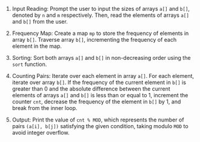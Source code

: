 


1. Input Reading: Prompt the user to input the sizes of arrays `a[]` and `b[]`, denoted by `n` and `m` respectively. Then, read the elements of arrays `a[]` and `b[]` from the user.

2. Frequency Map: Create a map `mp` to store the frequency of elements in array `b[]`. Traverse array `b[]`, incrementing the frequency of each element in the map.

3. Sorting: Sort both arrays `a[]` and `b[]` in non-decreasing order using the `sort` function.

4. Counting Pairs: Iterate over each element in array `a[]`. For each element, iterate over array `b[]`. If the frequency of the current element in `b[]` is greater than 0 and the absolute difference between the current elements of arrays `a[]` and `b[]` is less than or equal to 1, increment the counter `cnt`, decrease the frequency of the element in `b[]` by 1, and break from the inner loop.

5. Output: Print the value of `cnt % MOD`, which represents the number of pairs `(a[i], b[j])` satisfying the given condition, taking modulo `MOD` to avoid integer overflow.

